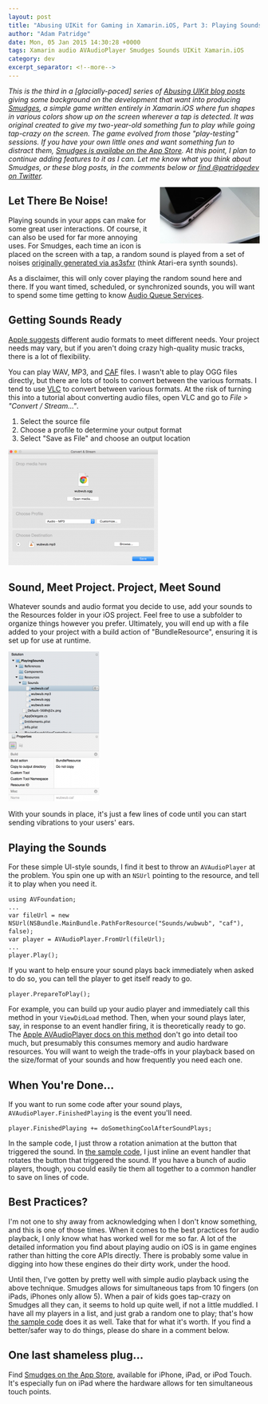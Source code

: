 ```yaml
---
layout: post
title: "Abusing UIKit for Gaming in Xamarin.iOS, Part 3: Playing Sounds"
author: "Adam Patridge"
date: Mon, 05 Jan 2015 14:30:28 +0000
tags: Xamarin audio AVAudioPlayer Smudges Sounds UIKit Xamarin.iOS
category: dev
excerpt_separator: <!--more-->
---
```


_This is the third in a [glacially-paced] series of [Abusing UIKit blog posts](/tag/smudges/) giving some background on the development that want into producing [Smudges](/smudges/), a simple game written entirely in Xamarin.iOS where fun shapes in various colors show up on the screen wherever a tap is detected. It was original created to give my two-year-old something fun to play while going tap-crazy on the screen. The game evolved from those "play-testing" sessions. If you have your own little ones and want something fun to distract them, [Smudges is availabe on the App Store](https://itunes.apple.com/us/app/smudges/id739618884?mt=8&uo=4&ct=blog). At this point, I plan to continue adding features to it as I can. Let me know what you think about Smudges, or these blog posts, in the comments below or [find @patridgedev on Twitter](https://twitter.com/patridgedev/)._

<div style="float: right; padding-left: 10px;"><img style="width: 200px;" src="/wp-content/uploads/2015/01/phone-ports-300x169.jpg" alt="It's hard to show sound with a picture. This is where the sounds go when you play them. :P" /></div>

## Let There Be Noise!

Playing sounds in your apps can make for some great user interactions. Of course, it can also be used for far more annoying uses. For Smudges, each time an icon is placed on the screen with a tap, a random sound is played from a set of noises [originally generated via as3sfxr](http://www.superflashbros.net/as3sfxr/) (think Atari-era synth sounds).

<!--more-->

As a disclaimer, this will only cover playing the random sound here and there. If you want timed, scheduled, or synchronized sounds, you will want to spend some time getting to know [Audio Queue Services](https://developer.apple.com/library/ios/documentation/AudioVideo/Conceptual/MultimediaPG/UsingAudio/UsingAudio.html#//apple_ref/doc/uid/TP40009767-CH2-SW5).

## Getting Sounds Ready

[Apple suggests](https://developer.apple.com/library/ios/documentation/AudioVideo/Conceptual/MultimediaPG/UsingAudio/UsingAudio.html#//apple_ref/doc/uid/TP40009767-CH2-SW28) different audio formats to meet different needs. Your project needs may vary, but if you aren't doing crazy high-quality music tracks, there is a lot of flexibility.

You can play WAV, MP3, and [CAF](https://developer.apple.com/library/mac/documentation/MusicAudio/Reference/CAFSpec/CAF_intro/CAF_intro.html) files. I wasn't able to play OGG files directly, but there are lots of tools to convert between the various formats. I tend to use [VLC](http://www.videolan.org/vlc/) to convert between various formats. At the risk of turning this into a tutorial about converting audio files, open VLC and go to *File* > *"Convert / Stream…"*.

1. Select the source file
2. Choose a profile to determine your output format
3. Select "Save as File" and choose an output location

![VLC audio format conversion example settings.](/wp-content/uploads/2015/01/VlcMediaConvert-300x232.png)

## Sound, Meet Project. Project, Meet Sound

Whatever sounds and audio format you decide to use, add your sounds to the Resources folder in your iOS project. Feel free to use a subfolder to organize things however you prefer. Ultimately, you will end up with a file added to your project with a build action of "BundleResource", ensuring it is set up for use at runtime.

![Sound files added as project resources.](/wp-content/uploads/2015/01/ResourceSoundFile-182x300.png)

With your sounds in place, it's just a few lines of code until you can start sending vibrations to your users' ears.

## Playing the Sounds

For these simple UI-style sounds, I find it best to throw an `AVAudioPlayer` at the problem. You spin one up with an `NSUrl` pointing to the resource, and tell it to play when you need it.

    using AVFoundation;
    ...
    var fileUrl = new NSUrl(NSBundle.MainBundle.PathForResource("Sounds/wubwub", "caf"), false);
    var player = AVAudioPlayer.FromUrl(fileUrl);
    ...
    player.Play();

If you want to help ensure your sound plays back immediately when asked to do so, you can tell the player to get itself ready to go.

    player.PrepareToPlay();

For example, you can build up your audio player and immediately call this method in your `ViewDidLoad` method. Then, when your sound plays later, say, in response to an event handler firing, it is theoretically ready to go. The [Apple AVAudioPlayer docs on this method](https://developer.apple.com/library/ios/documentation/AVFoundation/Reference/AVAudioPlayerClassReference/index.html#//apple_ref/occ/instm/AVAudioPlayer/prepareToPlay) don't go into detail too much, but presumably this consumes memory and audio hardware resources. You will want to weigh the trade-offs in your playback based on the size/format of your sounds and how frequently you need each one.

## When You're Done...

If you want to run some code after your sound plays, `AVAudioPlayer.FinishedPlaying` is the event you'll need.

    player.FinishedPlaying += doSomethingCoolAfterSoundPlays;

In the sample code, I just throw a rotation animation at the button that triggered the sound. In [the sample code](https://github.com/patridge/UIKitAbuse/blob/master/PlayingSounds/PlayingSoundsViewController.cs#L35), I just inline an event handler that rotates the button that triggered the sound. If you have a bunch of audio players, though, you could easily tie them all together to a common handler to save on lines of code.

## Best Practices?

I'm not one to shy away from acknowledging when I don't know something, and this is one of those times. When it comes to the best practices for audio playback, I only know what has worked well for me so far. A lot of the detailed information you find about playing audio on iOS is in game engines rather than hitting the core APIs directly. There is probably some value in digging into how these engines do their dirty work, under the hood.

Until then, I've gotten by pretty well with simple audio playback using the above technique. Smudges allows for simultaneous taps from 10 fingers (on iPads, iPhones only allow 5). When a pair of kids goes tap-crazy on Smudges all they can, it seems to hold up quite well, if not a little muddled. I have all my players in a list, and just grab a random one to play; that's how [the sample code](https://github.com/patridge/UIKitAbuse/blob/master/PlayingSounds/PlayingSoundsViewController.cs#L46) does it as well. Take that for what it's worth. If you find a better/safer way to do things, please do share in a comment below.

## One last shameless plug…

Find [Smudges on the App Store](https://itunes.apple.com/us/app/smudges/id739618884?mt=8&uo=4&ct=blog), available for iPhone, iPad, or iPod Touch. It's especially fun on iPad where the hardware allows for ten simultaneous touch points.
